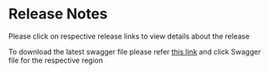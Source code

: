 Release Notes
=============

Please click on respective release links to view details about the release

To download the latest swagger file please refer [this link](./?path=docs/Support/user-manual.md) and click Swagger file for the respective region
